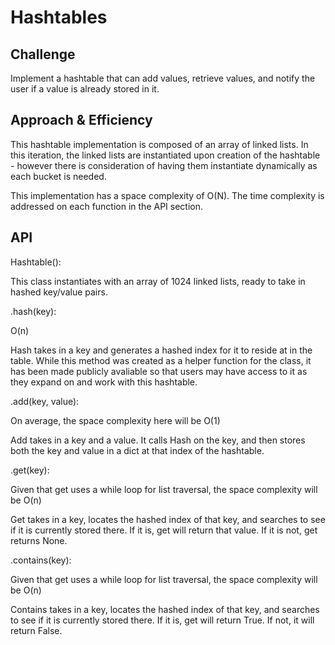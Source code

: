 # Hashtables

## Challenge

Implement a hashtable that can add values, retrieve values, and notify the user if a value is already stored in it.

## Approach & Efficiency

This hashtable implementation is composed of an array of linked lists. In this iteration, the linked lists are instantiated upon creation of the hashtable - however there is consideration of having them instantiate dynamically as each bucket is needed.

This implementation has a space complexity of O(N). The time complexity is addressed on each function in the API section.

## API

Hashtable():
  
  This class instantiates with an array of 1024 linked lists, ready to take in hashed key/value pairs.

.hash(key):

  O(n)

  Hash takes in a key and generates a hashed index for it to reside at in the table. While this method was created as a helper function for the class, it has been made publicly avaliable so that users may have access to it as they expand on and work with this hashtable.

.add(key, value):

  On average, the space complexity here will be O(1)

  Add takes in a key and a value. It calls Hash on the key, and then stores both the key and value in a dict at that index of the hashtable.

.get(key):

  Given that get uses a while loop for list traversal, the space complexity will be O(n)

  Get takes in a key, locates the hashed index of that key, and searches to see if it is currently stored there. If it is, get will return that value. If it is not, get returns None. 

.contains(key):

  Given that get uses a while loop for list traversal, the space complexity will be O(n)

  Contains takes in a key, locates the hashed index of that key, and searches to see if it is currently stored there. If it is, get will return True. If not, it will return False.
